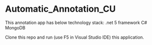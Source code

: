 # Automatic_Annotation_CU

This annotation app has below technology stack:
 .net 5 framework 
 C#
 MongoDB
 
 Clone this repo and run (use F5 in Visual Studio IDE) this application.
 

 


